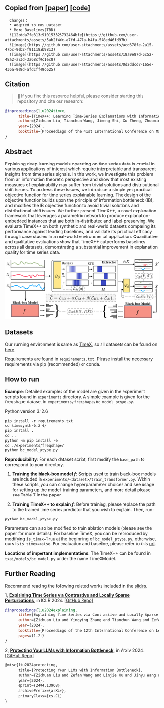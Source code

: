 ## Copied from [[paper]](https://arxiv.org/abs/2405.09308) [[code]](https://github.com/zichuan-liu/TimeXplusplus) 
      Changes：
      * Adapted to HMS Dataset
      * More Baselines(TBD)
      ![12cdda7fe313c910153325732464bfe](https://github.com/user-attachments/assets/5ab2f4dc-a7fd-477a-b4fa-558ed46fd97b)
      ![image](https://github.com/user-attachments/assets/acd678fe-2a15-47bc-9eb2-f91118ab9813)
      ![image](https://github.com/user-attachments/assets/18a9e87d-6c52-48a2-a73d-3a68cf0c1ec8)
      ![image](https://github.com/user-attachments/assets/0d2ddcd7-165e-436a-9e8d-afdcff49c625)



      


## Citation  
> 🌟 If you find this resource helpful, please consider starting this repository and cite our research:

```bibtex
@inproceedings{liu2024timex,
      title={TimeX++: Learning Time-Series Explanations with Information Bottleneck}, 
      author={Zichuan Liu, Tianchun Wang, Jimeng Shi, Xu Zheng, Zhuomin Chen, Lei Song, Wenqian Dong, Jayantha Obeysekera, Farhad Shirani, Dongsheng Luo},
      year={2024},
      booktitle={Proceedings of the 41st International Conference on Machine Learning}
}
```

## Abstract

Explaining deep learning models operating on time series data is crucial in various applications of interest which require interpretable and transparent insights from time series signals. In this work, we investigate this problem from an information theoretic perspective and show that most existing measures of explainability may suffer from trivial solutions and distributional shift issues. To address these issues, we introduce a simple yet practical objective function for time series explainable learning. The design of the objective function builds upon the principle of information bottleneck (IB), and modifies the IB objective function to avoid trivial solutions and distributional shift issues. We further present TimeX++, a novel explanation framework that leverages a parametric network to produce explanation-embedded instances that are both in-distributed and label-preserving. We evaluate TimeX++ on both synthetic and real-world datasets comparing its performance against leading baselines, and validate its practical efficacy through case studies in a real-world environmental application. Quantitative and qualitative evaluations show that TimeX++ outperforms baselines across all datasets, demonstrating a substantial improvement in explanation quality for time series data.

![figs](pic/model.png)


## Datasets
Our running environment is same as [TimeX](https://github.com/mims-harvard/TimeX), so all datasets can be found on [here](https://doi.org/10.7910/DVN/B0DEQJ).


Requirements are found in `requirements.txt`. Please install the necessary requirements via pip (recommended) or conda.

## How to run

**Example**: Detailed examples of the model are given in the experiment scripts found in `experiments` directory. 
A simple example is given for the freqshape dataset in `experiments/freqshape/bc_model_ptype.py`.

Python version 3.12.6

```shell
pip install -r requirements.txt
cd timesynth-0.2.4/
pip install .
cd ..
python -m pip install -e .
cd ./experiments/freqshape/
python bc_model_ptype.py
```

**Reproducibility**: For each dataset script, first modify the `base_path` to correspond to your directory.

1. **Training the black-box model $f$**: Scripts used to train black-box models are included in `experiments/<dataset>/train_transformer.py`. Within these scripts, you can change hyperparameter choices and see usage for setting up the model, training parameters, and more detail please see Table 7 in the paper. 


2. **Training TimeX++ to explain $f$**: Before training, please replace the path to the trained time series predictor that you wish to explain. Then, run:
```shell
python bc_model_ptype.py
```
Parameters can also be modified to train ablation models (please see the paper for more details). For baseline TimeX, you can be reproduced by modifying `is_timex=True` at the beginning of `bc_model_ptype.py`, otherwise, ours is `is_timex=False`. For evaluation and baseline, please refer to this [url](https://github.com/mims-harvard/TimeX/blob/main/reproducibility.md).


**Locations of important implementations**: The TimeX++ can be found in `txai/models/bc_model.py` under the name TimeXModel. 


## Further Reading
Recommend reading the following related works included in the [slides](https://zichuan-liu.github.io/talk/ib_slides.pdf).


1, [**Explaining Time Series via Contrastive and Locally Sparse Perturbations**](https://openreview.net/pdf?id=qDdSRaOiyb), in ICLR 2024.
[\[GitHub Repo\]](https://github.com/zichuan-liu/ContraLSP)

```bibtex
@inproceedings{liu2024explaining,
      title={Explaining Time Series via Contrastive and Locally Sparse Perturbations}, 
      author={Zichuan Liu and Yingying Zhang and Tianchun Wang and Zefan Wang and Dongsheng Luo and Mengnan Du and Min Wu and Yi Wang and Chunlin Chen and Lunting Fan and Qingsong Wen},
      year={2024},
      booktitle={Proceedings of the 12th International Conference on Learning Representations},
      pages={1-21}
}
```


2, [**Protecting Your LLMs with Information Bottleneck**](https://arxiv.org/abs/2404.13968), in Arxiv 2024.
[\[GitHub Repo\]](https://zichuan-liu.github.io/projects/IBProtector/index.html)

```tex
@misc{liu2024protecting,
      title={Protecting Your LLMs with Information Bottleneck}, 
      author={Zichuan Liu and Zefan Wang and Linjie Xu and Jinyu Wang and Lei Song and Tianchun Wang and Chunlin Chen and Wei Cheng and Jiang Bian},
      year={2024},
      eprint={2404.13968},
      archivePrefix={arXiv},
      primaryClass={cs.CL}
}
```

